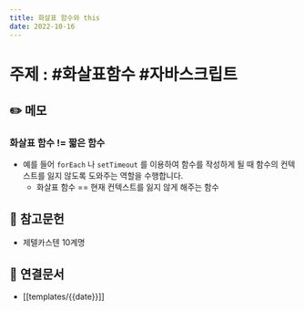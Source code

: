 ```yaml
---
title: 화살표 함수와 this
date: 2022-10-16
---
```


# 주제 : #화살표함수 #자바스크립트

## ✏️ 메모

### 화살표 함수 != 짧은 함수

- 예를 들어 `forEach` 나 `setTimeout` 를 이용하여 함수를 작성하게 될 때 함수의 컨텍스트를 잃지 않도록 도와주는 역할을 수행합니다.
  - 화살표 함수 == 현재 컨텍스트를 잃지 않게 해주는 함수

## 🔗 참고문헌

- 제텔카스텐 10계명

## 🔗 연결문서

- [[templates/{{date}}]]
